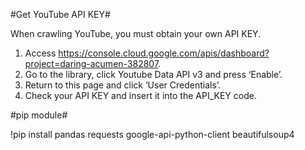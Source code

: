 #Get YouTube API KEY#

When crawling YouTube, you must obtain your own API KEY.

1. Access https://console.cloud.google.com/apis/dashboard?project=daring-acumen-382807.
2. Go to the library, click Youtube Data API v3 and press ‘Enable’.
3. Return to this page and click ‘User Credentials’.
4. Check your API KEY and insert it into the API_KEY code.


#pip module#

!pip install pandas requests google-api-python-client beautifulsoup4
